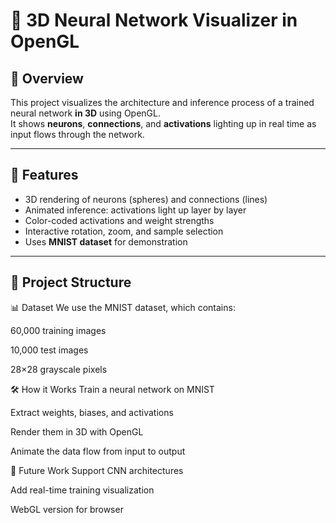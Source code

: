 # 🧠 3D Neural Network Visualizer in OpenGL

## 📌 Overview
This project visualizes the architecture and inference process of a trained neural network **in 3D** using OpenGL.  
It shows **neurons**, **connections**, and **activations** lighting up in real time as input flows through the network.

---

## 🚀 Features
- 3D rendering of neurons (spheres) and connections (lines)
- Animated inference: activations light up layer by layer
- Color-coded activations and weight strengths
- Interactive rotation, zoom, and sample selection
- Uses **MNIST dataset** for demonstration

---

## 📂 Project Structure




📊 Dataset
We use the MNIST dataset, which contains:

60,000 training images

10,000 test images

28×28 grayscale pixels

🛠️ How it Works
Train a neural network on MNIST

Extract weights, biases, and activations

Render them in 3D with OpenGL

Animate the data flow from input to output

🔮 Future Work
Support CNN architectures

Add real-time training visualization

WebGL version for browser
